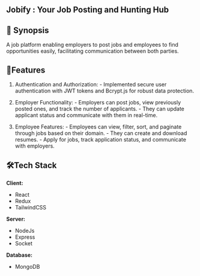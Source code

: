 

## Jobify : Your Job Posting and Hunting Hub


## 📑 Synopsis 

A job platform enabling employers to post jobs and employees to find opportunities easily, facilitating communication between both parties.
## 📜Features 
1. Authentication and Authorization:
       - Implemented secure user authentication with JWT tokens and Bcrypt.js for robust data protection.

2. Employer Functionality:
       - Employers can post jobs, view previously posted ones, and track the number of applicants.
       - They can update applicant status and communicate with them in real-time.

3. Employee Features:
       - Employees can view, filter, sort, and paginate through jobs based on their domain.
       - They can create and download resumes.
       - Apply for jobs, track application status, and communicate with employers.
   
  

  


## 🛠️Tech Stack

**Client:** 
* React
* Redux 
* TailwindCSS

**Server:** 
* NodeJs
* Express
* Socket


**Database:**
* MongoDB 

